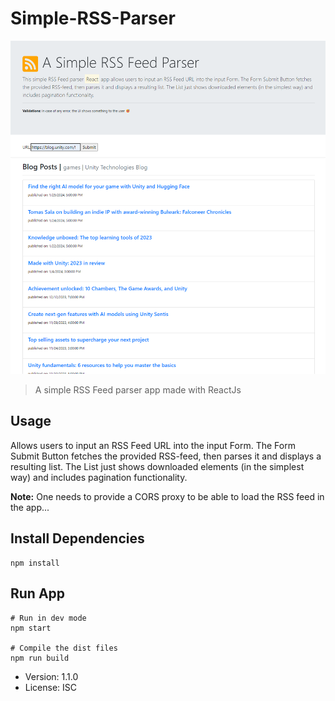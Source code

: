 # Simple-RSS-Parser

![simple-rss-parser](./public/simple-rss-parser.png)
> A simple RSS Feed parser app made with ReactJs

## Usage

Allows users to input an RSS Feed URL into the input Form. The Form Submit Button fetches the provided RSS-feed, then parses it and displays a resulting list. The List just shows downloaded elements (in the simplest way) and includes pagination functionality.

<Strong>Note:</strong> One needs to provide a CORS proxy to be able to load the RSS feed in the app...

## Install Dependencies

```
npm install
```

## Run App

```
# Run in dev mode
npm start

# Compile the dist files
npm run build
```

- Version: 1.1.0
- License: ISC
